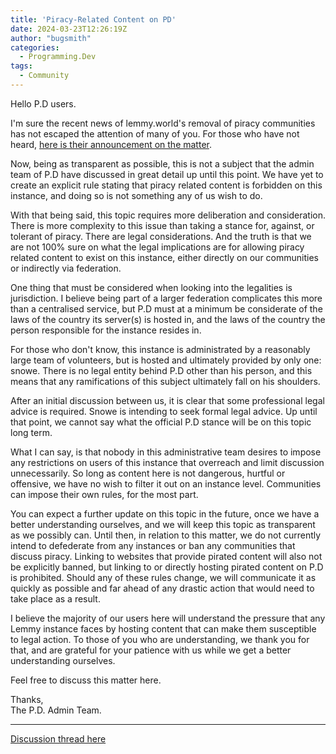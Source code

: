 ```yaml
---
title: 'Piracy-Related Content on PD'
date: 2024-03-23T12:26:19Z
author: "bugsmith"
categories:
  - Programming.Dev
tags:
  - Community
---
```


Hello P.D users.

I'm sure the recent news of lemmy.world's removal of piracy communities has not escaped the attention of many of you. For those who have not heard, [here is their announcement on the matter](https://programming.dev/post/11685728).

Now, being as transparent as possible, this is not a subject that the admin team of P.D have discussed in great detail up until this point. We have yet to create an explicit rule stating that piracy related content is forbidden on this instance, and doing so is not something any of us wish to do.

With that being said, this topic requires more deliberation and consideration. There is more complexity to this issue than taking a stance for, against, or tolerant of piracy. There are legal considerations. And the truth is that we are not 100% sure on what the legal implications are for allowing piracy related content to exist on this instance, either directly on our communities or indirectly via federation.

One thing that must be considered when looking into the legalities is jurisdiction. I believe being part of a larger federation complicates this more than a centralised service, but P.D must at a minimum be considerate of the laws of the country its server(s) is hosted in, and the laws of the country the person responsible for the instance resides in.

For those who don't know, this instance is administrated by a reasonably large team of volunteers, but is hosted and ultimately provided by only one: snowe. There is no legal entity behind P.D other than his person, and this means that any ramifications of this subject ultimately fall on his shoulders.

After an initial discussion between us, it is clear that some professional legal advice is required. Snowe is intending to seek formal legal advice. Up until that point, we cannot say what the official P.D stance will be on this topic long term.

What I can say, is that nobody in this administrative team desires to impose any restrictions on users of this instance that overreach and limit discussion unnecessarily. So long as content here is not dangerous, hurtful or offensive, we have no wish to filter it out on an instance level. Communities can impose their own rules, for the most part.

You can expect a further update on this topic in the future, once we have a better understanding ourselves, and we will keep this topic as transparent as we possibly can. Until then, in relation to this matter, we do not currently intend to defederate from any instances or ban any communities that discuss piracy. Linking to websites that provide pirated content will also not be explicitly banned, but linking to or directly hosting pirated content on P.D is prohibited. Should any of these rules change, we will communicate it as quickly as possible and far ahead of any drastic action that would need to take place as a result.

I believe the majority of our users here will understand the pressure that any Lemmy instance faces by hosting content that can make them susceptible to legal action. To those of you who are understanding, we thank you for that, and are grateful for your patience with us while we get a better understanding ourselves.

Feel free to discuss this matter here.

Thanks,  
The P.D. Admin Team.

---

[Discussion thread here](https://programming.dev/post/11810083)
